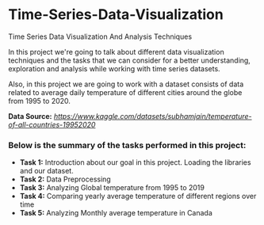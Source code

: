 # Time-Series-Data-Visualization
Time Series Data Visualization And Analysis Techniques


In this project we're going to talk about different data visualization techniques and the tasks that we can consider for a better understanding, exploration and analysis
while working with time series datasets.

Also, in this project we are going to work with a dataset consists of data related to average daily temperature of different cities around the globe from 1995 to 2020.

__Data Source:__ *https://www.kaggle.com/datasets/subhamjain/temperature-of-all-countries-19952020*

### Below is the summary of the tasks performed in this project:
- __Task 1:__ Introduction about our goal in this project. Loading the libraries and our dataset.
- __Task 2:__ Data Preprocessing
- __Task 3:__ Analyzing Global temperature from 1995 to 2019
- __Task 4:__ Comparing yearly average temperature of different regions over time
- __Task 5:__ Analyzing Monthly average temperature in Canada
